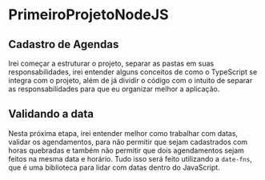 # PrimeiroProjetoNodeJS

## Cadastro de Agendas
Irei começar a estruturar o projeto, separar as pastas em suas responsabilidades, irei entender alguns conceitos de como o TypeScript se integra com o projeto, além de já dividir o código com o intuito de separar as responsabilidades para que eu organizar melhor a aplicação.

## Validando a data
Nesta próxima etapa, irei entender melhor como trabalhar com datas, validar os agendamentos, para não permitir que sejam cadastrados com horas quebradas e também não permitir que dois agendamentos sejam feitos na mesma data e horário. Tudo isso será feito utilizando a ```date-fns```, que é uma biblioteca para lidar com datas dentro do JavaScript.
